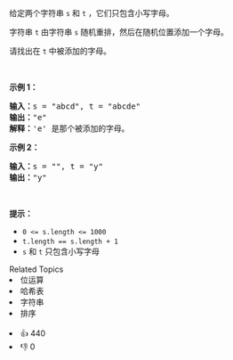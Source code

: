<p>给定两个字符串 <code>s</code> 和 <code>t</code>&nbsp;，它们只包含小写字母。</p>

<p>字符串 <code>t</code>&nbsp;由字符串 <code>s</code> 随机重排，然后在随机位置添加一个字母。</p>

<p>请找出在 <code>t</code>&nbsp;中被添加的字母。</p>

<p>&nbsp;</p>

<p><strong>示例 1：</strong></p>

<pre>
<strong>输入：</strong>s = "abcd", t = "abcde"
<strong>输出：</strong>"e"
<strong>解释：</strong>'e' 是那个被添加的字母。
</pre>

<p><strong>示例 2：</strong></p>

<pre>
<strong>输入：</strong>s = "", t = "y"
<strong>输出：</strong>"y"
</pre>

<p>&nbsp;</p>

<p><strong>提示：</strong></p>

<ul> 
 <li><code>0 &lt;= s.length &lt;= 1000</code></li> 
 <li><code>t.length == s.length + 1</code></li> 
 <li><code>s</code> 和 <code>t</code> 只包含小写字母</li> 
</ul>

<div><div>Related Topics</div><div><li>位运算</li><li>哈希表</li><li>字符串</li><li>排序</li></div></div><br><div><li>👍 440</li><li>👎 0</li></div>